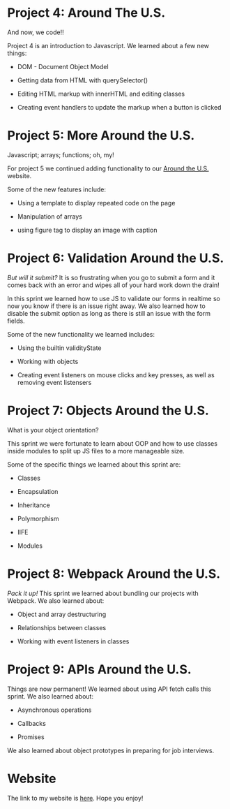 # Project 4: Around The U.S.

And now, we code!!

Project 4 is an introduction to Javascript. We learned about a few new things:

* DOM - Document Object Model

* Getting data from HTML with querySelector()

* Editing HTML markup with innerHTML and editing classes

* Creating event handlers to update the markup when a button is clicked

# Project 5: More Around the U.S.

Javascript; arrays; functions; oh, my!

For project 5 we continued adding functionality to our [Around the U.S.](https://riz3npho3nix.github.io/web_project_4) website.

Some of the new features include:

* Using a template to display repeated code on the page

* Manipulation of arrays

* using figure tag to display an image with caption

# Project 6: Validation Around the U.S.

*But will it submit?* It is so frustrating when you go to submit a form and it comes back with an error and wipes all of your hard work down the drain!

In this sprint we learned how to use JS to validate our forms in realtime so now you know if there is an issue right away. We also learned how to disable the submit option as long as there is still an issue with the form fields.

Some of the new functionality we learned includes:

* Using the builtin validityState

* Working with objects

* Creating event listeners on mouse clicks and key presses, as well as removing event listensers

# Project 7: Objects Around the U.S.

What is your object orientation?

This sprint we were fortunate to learn about OOP and how to use classes inside modules to split up JS files to a more manageable size.

Some of the specific things we learned about this sprint are:

* Classes

* Encapsulation

* Inheritance

* Polymorphism

* IIFE

* Modules

# Project 8: Webpack Around the U.S.

*Pack it up!* This sprint we learned about bundling our projects with Webpack. We also learned about:

* Object and array destructuring

* Relationships between classes

* Working with event listeners in classes

# Project 9: APIs Around the U.S.

Things are now permanent! We learned about using API fetch calls this sprint. We also learned about:

* Asynchronous operations

* Callbacks

* Promises

We also learned about object prototypes in preparing for job interviews.


# Website

The link to my website is [here](https://riz3npho3nix.github.io/web_project_4). Hope you enjoy!
